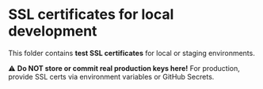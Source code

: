 # SSL certificates for local development

This folder contains **test SSL certificates** for local or staging environments.

⚠️ **Do NOT store or commit real production keys here!**
For production, provide SSL certs via environment variables or GitHub Secrets.
